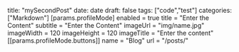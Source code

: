 title: "mySecondPost"
date: date
draft: false
tags: ["code","test"]
categories: ["Markdown"]
[params.profileMode]
enabled = true
title = "Enter the Content"
subtitle = "Enter the Content"
imageUrl = "img/name.jpg"
imageWidth = 120
imageHeight = 120
imageTitle = "Enter the content"
[[params.profileMode.buttons]]
name = "Blog"
url = "/posts/"